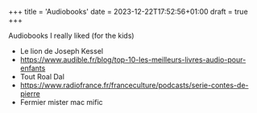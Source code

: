 +++
title = 'Audiobooks'
date = 2023-12-22T17:52:56+01:00
draft = true
+++

Audiobooks I really liked (for the kids)

<!--more-->

* Le lion de Joseph Kessel
* https://www.audible.fr/blog/top-10-les-meilleurs-livres-audio-pour-enfants
* Tout Roal Dal
* https://www.radiofrance.fr/franceculture/podcasts/serie-contes-de-pierre
* Fermier mister mac mific





